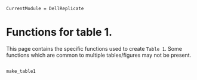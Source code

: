 ```@meta
CurrentModule = DellReplicate
```
# Functions for table 1.

This page contains the specific functions used to create `Table 1`. Some functions which are common to multiple tables/figures may not be present.

```@index
```

```@docs
make_table1
```